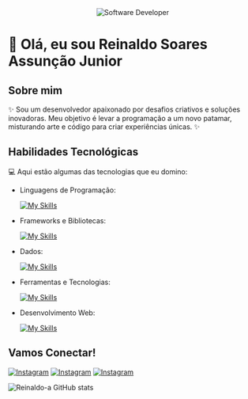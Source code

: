 <div align="center">
  <img src="https://i.pinimg.com/originals/0f/25/e4/0f25e4668c1c7740b5ed41835339d67f.gif" alt="Software Developer">
</div>

# 🚀 Olá, eu sou Reinaldo Soares Assunção Junior

## Sobre mim

✨ Sou um desenvolvedor apaixonado por desafios criativos e soluções inovadoras. Meu objetivo é levar a programação a um novo patamar, misturando arte e código para criar experiências únicas. ✨

## Habilidades Tecnológicas

💻 Aqui estão algumas das tecnologias que eu domino:

-  Linguagens de Programação: 

    [![My Skills](https://skillicons.dev/icons?i=php,javascript,python,c)](https://skillicons.dev)
- Frameworks e Bibliotecas: 

    [![My Skills](https://skillicons.dev/icons?i=laravel,bootstrap,wordpress)](https://skillicons.dev)
- Dados: 

    [![My Skills](https://skillicons.dev/icons?i=mysql,firebase)](https://skillicons.dev)
- Ferramentas e Tecnologias: 

    [![My Skills](https://skillicons.dev/icons?i=git,github,visualstudio,arduino)](https://skillicons.dev)
- Desenvolvimento Web:

    [![My Skills](https://skillicons.dev/icons?i=php,html,css)](https://skillicons.dev) 

## Vamos Conectar!

[![Instagram](https://img.shields.io/badge/Instagram-E4405F?style=for-the-badge&logo=instagram&logoColor=white)](https://www.instagram.com/r.junior_26/)
[![Instagram](https://img.shields.io/badge/77999636018-25D366?style=for-the-badge&logo=whatsapp&logoColor=white)](https://wa.me/qr/Y27BAVGQT5VHE1)
[![Instagram](https://img.shields.io/badge/-juniorescopa@gmail.com-D14836?style=for-the-badge&logo=gmail&logoColor=white)]()

![Reinaldo-a GitHub stats](https://github-readme-stats.vercel.app/api?username=Reinaldo-a&show_icons=true&theme=radical)
